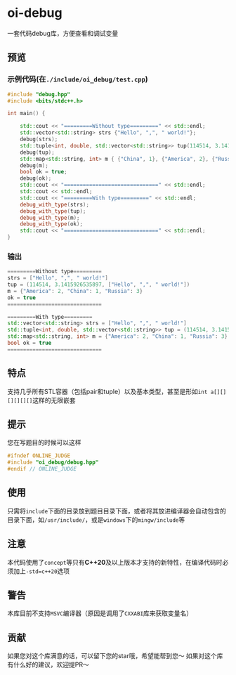 # oi-debug
一套代码debug库，方便查看和调试变量

## 预览
### 示例代码(在`./include/oi_debug/test.cpp`)

```c++
#include "debug.hpp"
#include <bits/stdc++.h>

int main() {

    std::cout << "=========Without type=========" << std::endl;
    std::vector<std::string> strs {"Hello", ",", " world!"};
    debug(strs);
    std::tuple<int, double, std::vector<std::string>> tup(114514, 3.1415926535897, strs);
    debug(tup);
    std::map<std::string, int> m { {"China", 1}, {"America", 2}, {"Russia", 3} };
    debug(m);
    bool ok = true;
    debug(ok);
    std::cout << "==============================" << std::endl;
    std::cout << std::endl;
    std::cout << "=========With type=========" << std::endl;
    debug_with_type(strs);
    debug_with_type(tup);
    debug_with_type(m);
    debug_with_type(ok);
    std::cout << "==============================" << std::endl;
}

```

### 输出
```c++
=========Without type=========
strs = ["Hello", ",", " world!"]
tup = (114514, 3.1415926535897, ["Hello", ",", " world!"])
m = {"America": 2, "China": 1, "Russia": 3}
ok = true
==============================

=========With type=========
std::vector<std::string> strs = ["Hello", ",", " world!"]
std::tuple<int, double, std::vector<std::string>> tup = (114514, 3.1415926535897, ["Hello", ",", " world!"])
std::map<std::string, int> m = {"America": 2, "China": 1, "Russia": 3}
bool ok = true
==============================

```

## 特点
支持几乎所有STL容器（包括pair和tuple）以及基本类型，甚至是形如`int a[][][][][][]`这样的无限嵌套

## 提示
您在写题目的时候可以这样
```c++
#ifndef ONLINE_JUDGE
#include "oi_debug/debug.hpp"
#endif // ONLINE_JUDGE
```

## 使用
只需将`include`下面的目录放到题目目录下面，或者将其放进编译器会自动包含的目录下面，如`/usr/include/`，或是`windows`下的`mingw/include`等

## 注意
本代码使用了`concept`等只有**C++20**及以上版本才支持的新特性，在编译代码时必须加上`-std=c++20`选项

## 警告
本库目前不支持`MSVC`编译器（原因是调用了`CXXABI`库来获取变量名）

## 贡献
如果您对这个库满意的话，可以留下您的star哦，希望能帮到您～
如果对这个库有什么好的建议，欢迎提PR～
